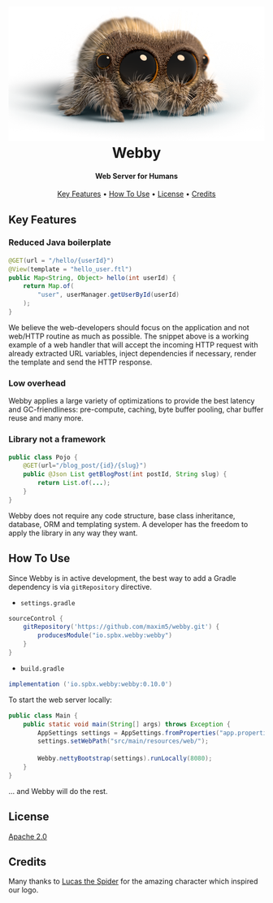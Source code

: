 <h1 align="center">
  <br>
  <img src="https://raw.githubusercontent.com/maxim5/webby/master/.docs/spider-lucas.png" alt="Webby" width="600">
  <br>
  Webby
  <br>
</h1>

<h4 align="center">Web Server for Humans</h4>

<p align="center">
  <a href="#key-features">Key Features</a> •
  <a href="#how-to-use">How To Use</a> •
  <a href="#license">License</a> •
  <a href="#credits">Credits</a>
</p>

[comment]: <> (![screenshot]&#40;https://raw.githubusercontent.com/amitmerchant1990/electron-markdownify/master/app/img/markdownify.gif&#41;)

## Key Features

### Reduced Java boilerplate

```java
@GET(url = "/hello/{userId}")
@View(template = "hello_user.ftl")
public Map<String, Object> hello(int userId) {
    return Map.of(
        "user", userManager.getUserById(userId)
    );
}
```

We believe the web-developers should focus on the application and not web/HTTP routine as much as possible.
The snippet above is a working example of a web handler that will accept the incoming HTTP request 
with already extracted URL variables, inject dependencies if necessary, render the template and send the HTTP response.

### Low overhead 

Webby applies a large variety of optimizations to provide the best latency and GC-friendliness: pre-compute, caching,
byte buffer pooling, char buffer reuse and many more.

### Library not a framework

```java
public class Pojo {
    @GET(url="/blog_post/{id}/{slug}")
    public @Json List getBlogPost(int postId, String slug) {
        return List.of(...);
    }
}
```

Webby does not require any code structure, base class inheritance, database, ORM and templating system.
A developer has the freedom to apply the library in any way they want.

## How To Use

Since Webby is in active development, the best way to add a Gradle dependency is via `gitRepository` directive.

- `settings.gradle`
```groovy
sourceControl {
    gitRepository('https://github.com/maxim5/webby.git') {
        producesModule("io.spbx.webby:webby")
    }
}
```

- `build.gradle`
```groovy
implementation ('io.spbx.webby:webby:0.10.0')
```

To start the web server locally:

```java
public class Main {
    public static void main(String[] args) throws Exception {
        AppSettings settings = AppSettings.fromProperties("app.properties");
        settings.setWebPath("src/main/resources/web/");

        Webby.nettyBootstrap(settings).runLocally(8080);
    }
}
```

... and Webby will do the rest.

## License

[Apache 2.0](/LICENSE)


## Credits

Many thanks to [Lucas the Spider](https://www.youtube.com/channel/UCNqRS1gSJFMNPVwye1gyI_g) for the amazing character
which inspired our logo.
